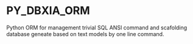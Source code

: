 # PY_DBXIA_ORM
Python ORM for management trivial SQL ANSI command and scafolding database geneate based on text models by one line command.
